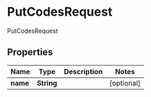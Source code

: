 

# PutCodesRequest

PutCodesRequest
## Properties

Name | Type | Description | Notes
------------ | ------------- | ------------- | -------------
**name** | **String** |  |  [optional]



